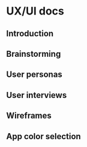 # UX/UI docs

## Introduction

## Brainstorming

## User personas

## User interviews

## Wireframes

## App color selection
